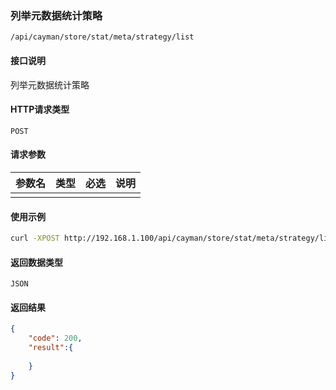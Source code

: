 ### 列举元数据统计策略
`/api/cayman/store/stat/meta/strategy/list`

#### 接口说明
列举元数据统计策略

#### HTTP请求类型
`POST`

#### 请求参数
|参数名|类型|必选|说明|
|--|--|--|--|
||||||

#### 使用示例
```sh
curl -XPOST http://192.168.1.100/api/cayman/store/stat/meta/strategy/list
```

#### 返回数据类型
`JSON`

#### 返回结果
```json
{
	"code":	200,
	"result":{
	    
	}
}
```